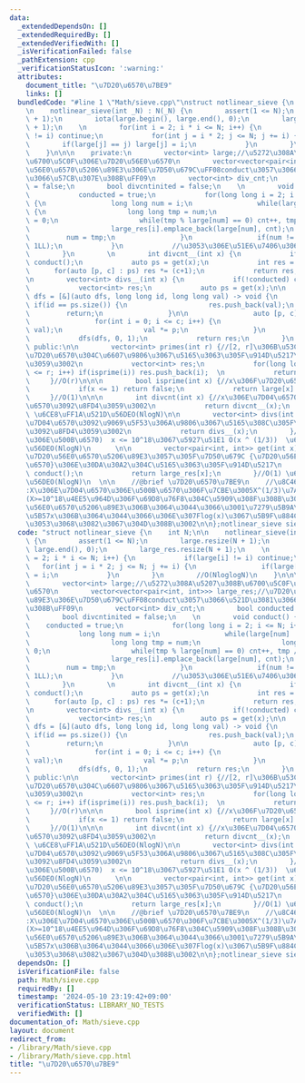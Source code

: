 ```yaml
---
data:
  _extendedDependsOn: []
  _extendedRequiredBy: []
  _extendedVerifiedWith: []
  _isVerificationFailed: false
  _pathExtension: cpp
  _verificationStatusIcon: ':warning:'
  attributes:
    document_title: "\u7D20\u6570\u7BE9"
    links: []
  bundledCode: "#line 1 \"Math/sieve.cpp\"\nstruct notlinear_sieve {\n    int N;\n\
    \n    notlinear_sieve(int _N) : N(_N) {\n        assert(1 <= N);\n        large.resize(N\
    \ + 1);\n        iota(large.begin(), large.end(), 0);\n        large_res.resize(N\
    \ + 1);\n    \n        for(int i = 2; i * i <= N; i++) {\n            if(large[i]\
    \ != i) continue;\n            for(int j = i * 2; j <= N; j += i) {\n        \
    \        if(large[j] == j) large[j] = i;\n            }\n        }\n        //O(NloglogN)\n\
    \    }\n\n\n    private:\n        vector<int> large;//\u5272\u308A\u5207\u308B\
    \u6700\u5C0F\u306E\u7D20\u56E0\u6570\n        vector<vector<pair<int, int>>> large_res;//\u7D20\
    \u56E0\u6570\u5206\u89E3\u306E\u7D50\u679C\uFF08conduct\u3057\u3066\u521D\u3081\
    \u3066\u57CB\u307E\u308B\uFF09\n        vector<int> div_cnt;\n        bool conducted\
    \ = false;\n        bool divcntinited = false;\n    \n        void conduct() {\n\
    \            conducted = true;\n            for(long long i = 2; i <= N; i++)\
    \ {\n                long long num = i;\n                while(large[num] != num)\
    \ {\n                    long long tmp = num;\n                    long long cnt\
    \ = 0;\n                    while(tmp % large[num] == 0) cnt++, tmp /= large[num];\n\
    \                    large_res[i].emplace_back(large[num], cnt);\n           \
    \         num = tmp;\n                }\n                if(num != 1) large_res[i].emplace_back(num,\
    \ 1LL);\n            }\n            //\u3053\u306E\u51E6\u7406\u306BO(NlogN)\n\
    \        }\n        \n        int divcnt__(int x) {\n            if(!conducted)\
    \ conduct();\n            auto ps = get(x);\n            int res = 1;\n      \
    \      for(auto [p, c] : ps) res *= (c+1);\n            return res;\n        }\n\
    \n        vector<int> divs__(int x) {\n            if(!conducted) conduct();\n\
    \            vector<int> res;\n            auto ps = get(x);\n\n            auto\
    \ dfs = [&](auto dfs, long long id, long long val) -> void {\n               \
    \ if(id == ps.size()) {\n                    res.push_back(val);\n           \
    \         return;\n                }\n\n                auto [p, c] = ps[id];\n\
    \                for(int i = 0; i <= c; i++) {\n                    dfs(dfs, id+1,\
    \ val);\n                    val *= p;\n                }\n            };\n\n\
    \            dfs(dfs, 0, 1);\n            return res;\n        }\n    \n\n   \
    \ public:\n\n        vector<int> primes(int r) {//[2, r]\u306B\u53CE\u307E\u308B\
    \u7D20\u6570\u304C\u6607\u9806\u3067\u5165\u3063\u305F\u914D\u5217\u3092\u8FD4\
    \u3059\u3002\n            vector<int> res;\n            for(long long i = 2; i\
    \ <= r; i++) if(isprime(i)) res.push_back(i);  \n            return res;\n   \
    \     }//O(r)\n\n\n        bool isprime(int x) {//x\u306F\u7D20\u6570\u304B \n\
    \            if(x <= 1) return false;\n            return large[x] == x;\n   \
    \     }//O(1)\n\n\n        int divcnt(int x) {//x\u306E\u7D04\u6570\u306E\u500B\
    \u6570\u3092\u8FD4\u3059\u3002\n            return divcnt__(x);\n        }//O(logN)\
    \ \u6CE8\uFF1A\u521D\u56DEO(NlogN)\n\n        vector<int> divs(int x) {//x\u306E\
    \u7D04\u6570\u3092\u9069\u5F53\u306A\u9806\u3067\u5165\u308C\u305F\u914D\u5217\
    \u3092\u8FD4\u3059\u3002\n            return divs__(x);\n        }//O(\u7D04\u6570\
    \u306E\u500B\u6570)  x <= 10^18\u3067\u5927\u51E1 O(x ^ (1/3))  \u6CE8 : \u521D\
    \u56DEO(NlogN)\n      \n\n        vector<pair<int, int>> get(int x) {//x\u3092\
    \u7D20\u56E0\u6570\u5206\u89E3\u3057\u305F\u7D50\u679C {\u7D20\u56E0\u6570, \u6B21\
    \u6570}\u306E\u30DA\u30A2\u304C\u5165\u3063\u305F\u914D\u5217\n            if(!conducted)\
    \ conduct();\n            return large_res[x];\n        }//O(1) \u6CE8\uFF1A \u521D\
    \u56DEO(NlogN)\n  \n\n    //@brief \u7D20\u6570\u7BE9\n    //\u8C46\u77E5\u8B58\
    :X\u306E\u7D04\u6570\u306E\u500B\u6570\u306F\u7CBE\u3005X^(1/3)\u7A0B\u5EA6\u3002\
    (X>=10^18\u4EE5\u964D\u306F\u69D8\u76F8\u304C\u5909\u308F\u308B\u304C)\n    //\u7D20\
    \u56E0\u6570\u5206\u89E3\u306B\u3064\u3044\u3066\u3001\u7279\u5B9A\u306E\u6570\
    \u5B57x\u306B\u3064\u3044\u3066\u306E\u307Flog(x)\u3067\u5B9F\u884C\u3059\u308B\
    \u3053\u3068\u3082\u3067\u304D\u308B\u3002\n\n};notlinear_sieve sieve();\n"
  code: "struct notlinear_sieve {\n    int N;\n\n    notlinear_sieve(int _N) : N(_N)\
    \ {\n        assert(1 <= N);\n        large.resize(N + 1);\n        iota(large.begin(),\
    \ large.end(), 0);\n        large_res.resize(N + 1);\n    \n        for(int i\
    \ = 2; i * i <= N; i++) {\n            if(large[i] != i) continue;\n         \
    \   for(int j = i * 2; j <= N; j += i) {\n                if(large[j] == j) large[j]\
    \ = i;\n            }\n        }\n        //O(NloglogN)\n    }\n\n\n    private:\n\
    \        vector<int> large;//\u5272\u308A\u5207\u308B\u6700\u5C0F\u306E\u7D20\u56E0\
    \u6570\n        vector<vector<pair<int, int>>> large_res;//\u7D20\u56E0\u6570\u5206\
    \u89E3\u306E\u7D50\u679C\uFF08conduct\u3057\u3066\u521D\u3081\u3066\u57CB\u307E\
    \u308B\uFF09\n        vector<int> div_cnt;\n        bool conducted = false;\n\
    \        bool divcntinited = false;\n    \n        void conduct() {\n        \
    \    conducted = true;\n            for(long long i = 2; i <= N; i++) {\n    \
    \            long long num = i;\n                while(large[num] != num) {\n\
    \                    long long tmp = num;\n                    long long cnt =\
    \ 0;\n                    while(tmp % large[num] == 0) cnt++, tmp /= large[num];\n\
    \                    large_res[i].emplace_back(large[num], cnt);\n           \
    \         num = tmp;\n                }\n                if(num != 1) large_res[i].emplace_back(num,\
    \ 1LL);\n            }\n            //\u3053\u306E\u51E6\u7406\u306BO(NlogN)\n\
    \        }\n        \n        int divcnt__(int x) {\n            if(!conducted)\
    \ conduct();\n            auto ps = get(x);\n            int res = 1;\n      \
    \      for(auto [p, c] : ps) res *= (c+1);\n            return res;\n        }\n\
    \n        vector<int> divs__(int x) {\n            if(!conducted) conduct();\n\
    \            vector<int> res;\n            auto ps = get(x);\n\n            auto\
    \ dfs = [&](auto dfs, long long id, long long val) -> void {\n               \
    \ if(id == ps.size()) {\n                    res.push_back(val);\n           \
    \         return;\n                }\n\n                auto [p, c] = ps[id];\n\
    \                for(int i = 0; i <= c; i++) {\n                    dfs(dfs, id+1,\
    \ val);\n                    val *= p;\n                }\n            };\n\n\
    \            dfs(dfs, 0, 1);\n            return res;\n        }\n    \n\n   \
    \ public:\n\n        vector<int> primes(int r) {//[2, r]\u306B\u53CE\u307E\u308B\
    \u7D20\u6570\u304C\u6607\u9806\u3067\u5165\u3063\u305F\u914D\u5217\u3092\u8FD4\
    \u3059\u3002\n            vector<int> res;\n            for(long long i = 2; i\
    \ <= r; i++) if(isprime(i)) res.push_back(i);  \n            return res;\n   \
    \     }//O(r)\n\n\n        bool isprime(int x) {//x\u306F\u7D20\u6570\u304B \n\
    \            if(x <= 1) return false;\n            return large[x] == x;\n   \
    \     }//O(1)\n\n\n        int divcnt(int x) {//x\u306E\u7D04\u6570\u306E\u500B\
    \u6570\u3092\u8FD4\u3059\u3002\n            return divcnt__(x);\n        }//O(logN)\
    \ \u6CE8\uFF1A\u521D\u56DEO(NlogN)\n\n        vector<int> divs(int x) {//x\u306E\
    \u7D04\u6570\u3092\u9069\u5F53\u306A\u9806\u3067\u5165\u308C\u305F\u914D\u5217\
    \u3092\u8FD4\u3059\u3002\n            return divs__(x);\n        }//O(\u7D04\u6570\
    \u306E\u500B\u6570)  x <= 10^18\u3067\u5927\u51E1 O(x ^ (1/3))  \u6CE8 : \u521D\
    \u56DEO(NlogN)\n      \n\n        vector<pair<int, int>> get(int x) {//x\u3092\
    \u7D20\u56E0\u6570\u5206\u89E3\u3057\u305F\u7D50\u679C {\u7D20\u56E0\u6570, \u6B21\
    \u6570}\u306E\u30DA\u30A2\u304C\u5165\u3063\u305F\u914D\u5217\n            if(!conducted)\
    \ conduct();\n            return large_res[x];\n        }//O(1) \u6CE8\uFF1A \u521D\
    \u56DEO(NlogN)\n  \n\n    //@brief \u7D20\u6570\u7BE9\n    //\u8C46\u77E5\u8B58\
    :X\u306E\u7D04\u6570\u306E\u500B\u6570\u306F\u7CBE\u3005X^(1/3)\u7A0B\u5EA6\u3002\
    (X>=10^18\u4EE5\u964D\u306F\u69D8\u76F8\u304C\u5909\u308F\u308B\u304C)\n    //\u7D20\
    \u56E0\u6570\u5206\u89E3\u306B\u3064\u3044\u3066\u3001\u7279\u5B9A\u306E\u6570\
    \u5B57x\u306B\u3064\u3044\u3066\u306E\u307Flog(x)\u3067\u5B9F\u884C\u3059\u308B\
    \u3053\u3068\u3082\u3067\u304D\u308B\u3002\n\n};notlinear_sieve sieve();"
  dependsOn: []
  isVerificationFile: false
  path: Math/sieve.cpp
  requiredBy: []
  timestamp: '2024-05-10 23:19:42+09:00'
  verificationStatus: LIBRARY_NO_TESTS
  verifiedWith: []
documentation_of: Math/sieve.cpp
layout: document
redirect_from:
- /library/Math/sieve.cpp
- /library/Math/sieve.cpp.html
title: "\u7D20\u6570\u7BE9"
---
```

